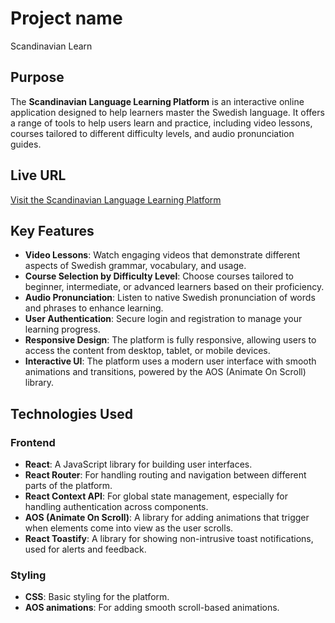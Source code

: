 # Project name 
Scandinavian Learn 

## Purpose

The **Scandinavian Language Learning Platform** is an interactive online application designed to help learners master the Swedish language. It offers a range of tools to help users learn and practice, including video lessons, courses tailored to different difficulty levels, and audio pronunciation guides.

## Live URL

[Visit the Scandinavian Language Learning Platform](https://assignment-9-a729b.web.app/)

## Key Features

- **Video Lessons**: Watch engaging videos that demonstrate different aspects of Swedish grammar, vocabulary, and usage.
- **Course Selection by Difficulty Level**: Choose courses tailored to beginner, intermediate, or advanced learners based on their proficiency.
- **Audio Pronunciation**: Listen to native Swedish pronunciation of words and phrases to enhance learning.
- **User Authentication**: Secure login and registration to manage your learning progress.
- **Responsive Design**: The platform is fully responsive, allowing users to access the content from desktop, tablet, or mobile devices.
- **Interactive UI**: The platform uses a modern user interface with smooth animations and transitions, powered by the AOS (Animate On Scroll) library.

## Technologies Used

### Frontend

- **React**: A JavaScript library for building user interfaces.
- **React Router**: For handling routing and navigation between different parts of the platform.
- **React Context API**: For global state management, especially for handling authentication across components.
- **AOS (Animate On Scroll)**: A library for adding animations that trigger when elements come into view as the user scrolls.
- **React Toastify**: A library for showing non-intrusive toast notifications, used for alerts and feedback.
  
### Styling

- **CSS**: Basic styling for the platform.
- **AOS animations**: For adding smooth scroll-based animations.




